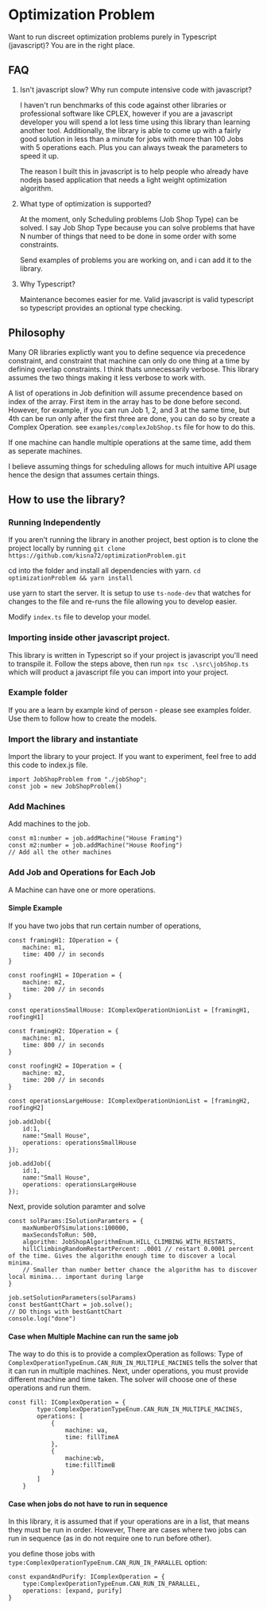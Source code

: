 # Optimization Problem

Want to run discreet optimization problems purely in Typescript (javascript)? You are in the right place.

## FAQ

1. Isn't javascript slow? Why run compute intensive code with javascript? 

    I haven't run benchmarks of this code against other libraries or professional software like CPLEX, however
    if you are a javascript developer you will spend a lot less time using this library than learning another 
    tool. Additionally, the library is able to come up with a fairly good solution in less than a minute for 
    jobs with more than 100 Jobs with 5 operations each. Plus you can always tweak the parameters to speed it up. 

    The reason I built this in javascript is to help people who already have nodejs based application that needs a 
    light weight optimization algorithm. 


2. What type of optimization is supported?

    At the moment, only Scheduling problems (Job Shop Type) can be solved. I say Job Shop Type because you can solve problems 
    that have N number of things that need to be done in some order with some constraints. 

    Send examples of problems you are working on, and i can add it to the library. 

3. Why Typescript?

    Maintenance becomes easier for me. Valid javascript is valid typescript so typescript provides an optional type checking. 


## Philosophy 

Many OR libraries explictly want you to define sequence via precedence constraint, and constraint that machine can only do one thing at a time 
by defining overlap constraints. I think thats unnecessarily verbose. This library assumes the two things making it less verbose to work with.

A list of operations in Job definition will assume precendence based on index of the array. First item in the array has to be done before second.
However, for example, if you can run Job 1, 2, and 3 at the same time, but 4th can be run only after the first three are done, you can do so by
create a Complex Operation. see `examples/complexJobShop.ts` file for how to do this. 

If one machine can handle multiple operations at the same time, add them as seperate machines.

I believe assuming things for scheduling allows for much intuitive API usage hence the design that assumes certain things.

## How to use the library?

### Running Independently 
If you aren't running the library in another project, best option is to clone the project locally by running 
`git clone https://github.com/kisna72/optimizationProblem.git`

cd into the folder and install all dependencies with yarn.
`cd optimizationProblem && yarn install` 

use yarn to start the server. It is setup to use `ts-node-dev` that watches for changes to the file and re-runs the file allowing you to
develop easier. 

Modify `index.ts` file to develop your model. 

### Importing inside other javascript project. 
This library is written in Typescript so if your project is javascript you'll need to transpile it. Follow the steps above, then run 
`npx tsc .\src\jobShop.ts` which will product a javascript file you can import into your project. 

### Example folder

If you are a learn by example kind of person - please see examples folder. Use them to follow how to create the models.

### Import the library and instantiate

Import the library to your project. If you want to experiment, feel free to add this code to index.js file. 

```
import JobShopProblem from "./jobShop";
const job = new JobShopProblem()
```


### Add Machines

Add machines to the job. 

```
const m1:number = job.addMachine("House Framing")
const m2:number = job.addMachine("House Roofing")
// Add all the other machines
```

### Add Job and Operations for Each Job

A Machine can have one or more operations. 

#### Simple Example 
If you have two jobs that run certain number of operations, 
```
const framingH1: IOperation = {
    machine: m1,
    time: 400 // in seconds
}

const roofingH1 = IOperation = {
    machine: m2,
    time: 200 // in seconds
}

const operationsSmallHouse: IComplexOperationUnionList = [framingH1, roofingH1]

const framingH2: IOperation = {
    machine: m1,
    time: 800 // in seconds
}

const roofingH2 = IOperation = {
    machine: m2,
    time: 200 // in seconds
}

const operationsLargeHouse: IComplexOperationUnionList = [framingH2, roofingH2]

job.addJob({
    id:1,
    name:"Small House",
    operations: operationsSmallHouse
});

job.addJob({
    id:1,
    name:"Small House",
    operations: operationsLargeHouse
});

```

Next, provide solution paramter and solve 

```
const solParams:ISolutionParamters = {
    maxNumberOfSimulations:100000,
    maxSecondsToRun: 500,
    algorithm: JobShopAlgorithmEnum.HILL_CLIMBING_WITH_RESTARTS,
    hillClimbingRandomRestartPercent: .0001 // restart 0.0001 percent of the time. Gives the algorithm enough time to discover a local minima.
    // Smaller than number better chance the algorithm has to discover local minima... important during large 
}

job.setSolutionParameters(solParams)
const bestGanttChart = job.solve();
// DO things with bestGanttChart
console.log("done")
```

#### Case when Multiple Machine can run the same job


The way to do this is to provide a complexOperation  as follows:
Type of `ComplexOperationTypeEnum.CAN_RUN_IN_MULTIPLE_MACINES` tells the solver that it can run in multiple machines.
Next, under operations, you must provide different machine and time taken. The solver will choose one of these operations
and run them.

```
const fill: IComplexOperation = {
        type:ComplexOperationTypeEnum.CAN_RUN_IN_MULTIPLE_MACINES,
        operations: [
            {
                machine: wa,
                time: fillTimeA
            },
            {
                machine:wb,
                time:fillTimeB
            }
        ]
    }

```

#### Case when jobs do not have to run in sequence

In this library, it is assumed that if your operations are in a list, that means they must be run in order. 
However, There are cases where two jobs can run in sequence (as in do not require one to run before other). 

you define those jobs with `type:ComplexOperationTypeEnum.CAN_RUN_IN_PARALLEL` option:

```
const expandAndPurify: IComplexOperation = {
    type:ComplexOperationTypeEnum.CAN_RUN_IN_PARALLEL,
    operations: [expand, purify]
}
```


